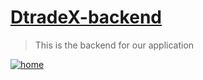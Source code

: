 # [DtradeX-backend](https://dtradex-omer2809.vercel.app/)
>This is the backend for our  application

[<img src="https://res.cloudinary.com/deqjuoahl/image/upload/v1623936756/homePage-dtradex.png" alt="home" />](https://dtradex-omer2809.vercel.app/)
